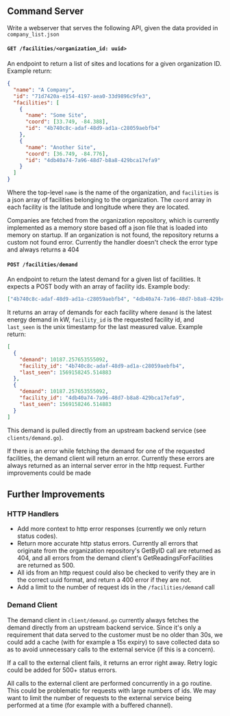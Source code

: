 ## Command Server

Write a webserver that serves the following API, given the data provided in `company_list.json`

#### `GET /facilities/<organization_id: uuid>`

An endpoint to return a list of sites and locations for a given organization ID.
Example return:

```json
{
  "name": "A Company",
  "id": "71d7420a-e154-4197-aea0-33d9896c9fe3",
  "facilities": [
    {
      "name": "Some Site",
      "coord": [33.749, -84.388],
      "id": "4b740c8c-adaf-48d9-ad1a-c28059aebfb4"
    },
    {
      "name": "Another Site",
      "coord": [36.749, -84.776],
      "id": "4db40a74-7a96-48d7-b8a8-429bca17efa9"
    }
  ]
}
```

Where the top-level `name` is the name of the organization, and `facilities` is a json array of facilities belonging to the organization. The `coord` array in each facility is the latitude and longitude where they are located.

Companies are fetched from the organization repository, which is currently implemented as a memory store based off a json file that is loaded into memory on startup. If an organization is not found, the repository returns a custom not found error. Currently the handler doesn't check the error type and always returns a 404

#### `POST /facilities/demand`

An endpoint to return the latest demand for a given list of facilities. It expects a POST body with an array of facility ids. Example body:

```json
["4b740c8c-adaf-48d9-ad1a-c28059aebfb4", "4db40a74-7a96-48d7-b8a8-429bca17efa9"]
```

It returns an array of demands for each facility where `demand` is the latest energy demand in kW, `facility_id` is the requested facility id, and `last_seen` is the unix timestamp for the last measured value. Example return:

```json
[
  {
    "demand": 10187.257653555092,
    "facility_id": "4b740c8c-adaf-48d9-ad1a-c28059aebfb4",
    "last_seen": 1569158245.514883
  },
  {
    "demand": 10187.257653555092,
    "facility_id": "4db40a74-7a96-48d7-b8a8-429bca17efa9",
    "last_seen": 1569158246.514883
  }
]
```

This demand is pulled directly from an upstream backend service (see `clients/demand.go`).

If there is an error while fetching the demand for one of the requested facilities, the demand client will return an error. Currently these errors are always returned as an internal server error in the http request. Further improvements could be made

## Further Improvements

### HTTP Handlers

- Add more context to http error responses (currently we only return status codes).
- Return more accurate http status errors. Currently all errors that originate from the organization repository's GetByID call are returned as 404, and all errors from the demand client's GetReadingsForFacilities are returned as 500.
- All ids from an http request could also be checked to verify they are in the correct uuid format, and return a 400 error if they are not.
- Add a limit to the number of request ids in the `/facilities/demand` call

### Demand Client

The demand client in `client/demand.go` currently always fetches the demand directly from an upstream backend service. Since it's only a requirement that data served to the customer must be no older than 30s, we could add a cache (with for example a 15s expiry) to save collected data so as to avoid unnecessary calls to the external service (if this is a concern).

If a call to the external client fails, it returns an error right away. Retry logic could be added for 500+ status errors.

All calls to the external client are performed concurrently in a go routine. This could be problematic for requests with large numbers of ids. We may want to limit the number of requests to the external service being performed at a time (for example with a buffered channel).
